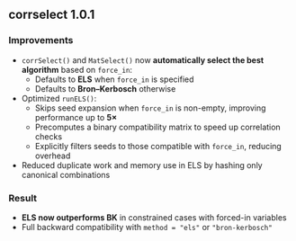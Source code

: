 ## corrselect 1.0.1

### Improvements

- `corrSelect()` and `MatSelect()` now **automatically select the best algorithm** based on `force_in`:
  - Defaults to **ELS** when `force_in` is specified
  - Defaults to **Bron–Kerbosch** otherwise  
- Optimized `runELS()`:
  - Skips seed expansion when `force_in` is non-empty, improving performance up to **5×**
  - Precomputes a binary compatibility matrix to speed up correlation checks
  - Explicitly filters seeds to those compatible with `force_in`, reducing overhead
- Reduced duplicate work and memory use in ELS by hashing only canonical combinations

### Result

- **ELS now outperforms BK** in constrained cases with forced-in variables  
- Full backward compatibility with `method = "els"` or `"bron-kerbosch"`
